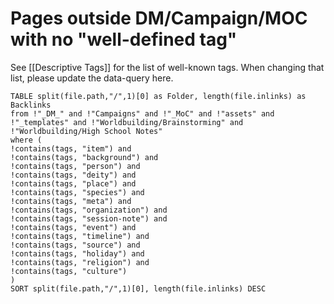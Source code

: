 # Pages outside DM/Campaign/MOC with no "well-defined tag"

See [[Descriptive Tags]] for the list of well-known tags. When changing that list, please update the data-query here.

```dataview
TABLE split(file.path,"/",1)[0] as Folder, length(file.inlinks) as Backlinks
from !"_DM_" and !"Campaigns" and !"_MoC" and !"assets" and !"_templates" and !"Worldbuilding/Brainstorming" and  !"Worldbuilding/High School Notes"
where (
!contains(tags, "item") and 
!contains(tags, "background") and 
!contains(tags, "person") and 
!contains(tags, "deity") and 
!contains(tags, "place") and  
!contains(tags, "species") and 
!contains(tags, "meta") and 
!contains(tags, "organization") and 
!contains(tags, "session-note") and
!contains(tags, "event") and 
!contains(tags, "timeline") and 
!contains(tags, "source") and 
!contains(tags, "holiday") and
!contains(tags, "religion") and
!contains(tags, "culture")
)
SORT split(file.path,"/",1)[0], length(file.inlinks) DESC
```
